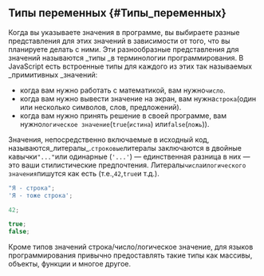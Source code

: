 ## Типы переменных {#Типы_переменных}

Когда вы указываете значения в программе, вы выбираете разные представления для этих значений в зависимости от того, что вы планируете делать с ними. Эти разнообразные представления для значений называются _типы _в терминологии программирования. В JavaScript есть встроенные типы для каждого из этих так называемых _примитивных _значений:

* когда вам нужно работать с математикой, вам нужно`число`.
* когда вам нужно вывести значение на экран, вам нужна`строка`\(один или несколько символов, слов, предложений\).
* когда вам нужно принять решение в своей программе, вам нужно`логическое значение`\(`true`\(`истина`\) или`false`\(`ложь`\)\).

Значения, непосредственно включаемые в исходный код, называются_литералы_.`строковые`литералы заключаются в двойные кавычки`"..."`или одинарные \(`'...'`\) — единственная разница в них — это ваши стилистические предпочтения. Литералы`числа`и`логического значения`пишутся как есть \(т.е.,`42`,`true`и т.д.\).

```js
"Я - строка";
'Я - тоже строка';

42;

true;
false;
```

Кроме типов значений строка/число/логическое значение, для языков программирования привычно предоставлять такие типы как массивы, объекты, функции и многое другое.

